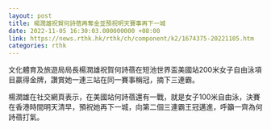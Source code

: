 ```yaml
---
layout: post
title: 楊潤雄祝賀何詩蓓再奪金並預祝明天賽事再下一城
date: 2022-11-05 16:30:03.000000000 +08:00
link: https://news.rthk.hk/rthk/ch/component/k2/1674375-20221105.htm
categories: rthk
---
```


文化體育及旅遊局局長楊潤雄祝賀何詩蓓在短池世界盃美國站200米女子自由泳項目贏得金牌，讚賞她一連三站在同一賽事稱冠，摘下三連霸。

楊潤雄在社交網頁表示，在美國站何詩蓓還有一戰，就是女子100米自由泳，決賽在香港時間明天清早，預祝她再下一城，向第二個三連霸王冠邁進，呼籲一齊為何詩蓓打氣。
